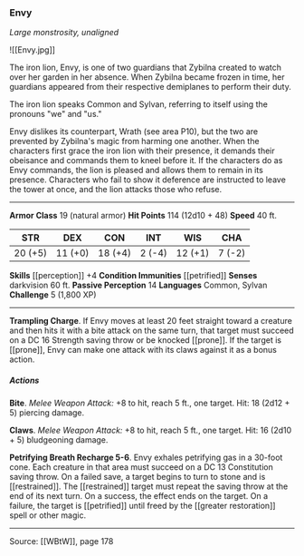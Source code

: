 ### Envy
_Large monstrosity, unaligned_

![[Envy.jpg]]

The iron lion, Envy, is one of two guardians that Zybilna created to watch over her garden in her absence. When Zybilna became frozen in time, her guardians appeared from their respective demiplanes to perform their duty.

The iron lion speaks Common and Sylvan, referring to itself using the pronouns "we" and "us."

Envy dislikes its counterpart, Wrath (see area P10), but the two are prevented by Zybilna's magic from harming one another. When the characters first grace the iron lion with their presence, it demands their obeisance and commands them to kneel before it. If the characters do as Envy commands, the lion is pleased and allows them to remain in its presence. Characters who fail to show it deference are instructed to leave the tower at once, and the lion attacks those who refuse.




---

**Armor Class** 19 (natural armor)
**Hit Points** 114 (12d10 + 48)
**Speed** 40 ft.

| STR     | DEX     | CON     | INT     | WIS     | CHA     |
|---------|---------|---------|---------|---------|---------|
| 20 (+5) | 11 (+0) | 18 (+4) | 2 (-4) | 12 (+1) | 7 (-2) |

**Skills** [[perception]] +4
**Condition Immunities** [[petrified]]
**Senses** darkvision 60 ft.
**Passive Perception** 14
**Languages** Common, Sylvan
**Challenge** 5 (1,800 XP)

---

**Trampling Charge**. If Envy moves at least 20 feet straight toward a creature and then hits it with a bite attack on the same turn, that target must succeed on a DC 16 Strength saving throw or be knocked [[prone]]. If the target is [[prone]], Envy can make one attack with its claws against it as a bonus action.

##### Actions
**Bite**. _Melee Weapon Attack:_ +8 to hit, reach 5 ft., one target. Hit: 18 (2d12 + 5) piercing damage.

**Claws**. _Melee Weapon Attack:_ +8 to hit, reach 5 ft., one target. Hit: 16 (2d10 + 5) bludgeoning damage.

**Petrifying Breath Recharge 5-6**. Envy exhales petrifying gas in a 30-foot cone. Each creature in that area must succeed on a DC 13 Constitution saving throw. On a failed save, a target begins to turn to stone and is [[restrained]]. The [[restrained]] target must repeat the saving throw at the end of its next turn. On a success, the effect ends on the target. On a failure, the target is [[petrified]] until freed by the [[greater restoration]] spell or other magic.


---

Source: [[WBtW]], page 178